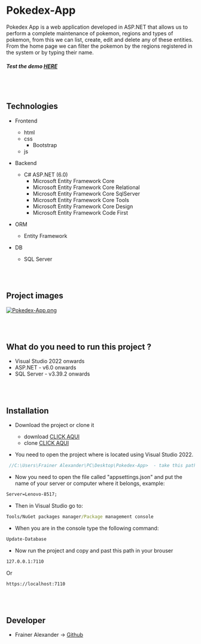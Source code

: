 # Pokedex-App

Pokedex App is a web application developed in ASP.NET that allows us to perform a complete maintenance of pokemon, regions and types of pokemon, from this we can list, create, edit and delete any of these entities. From the home page we can filter the pokemon by the regions registered in the system or by typing their name.

##### Test the demo [HERE]( "HERE")
<br><br>
## Technologies 

- Frontend
	- html
  - css
    - Bootstrap
  - js


- Backend
	- C# ASP.NET (6.0)
      - Microsoft Entity Framework Core
      - Microsoft Entity Framework Core Relational
      - Microsoft Entity Framework Core SqlServer
      - Microsoft Entity Framework Core Tools
      - Microsoft Entity Framework Core Design
      - Microsoft Entity Framework Code First

- ORM
  - Entity Framework
  
- DB
  - SQL Server
  
 <br><br>
 ## Project images
 
[![Pokedex-App.png](https://i.postimg.cc/9M3P24Pq/Pokedex-App.png)](https://postimg.cc/JyqHcz21)
 

<br><br>
## What do you need to run this project ?

- Visual Studio 2022 onwards
- ASP.NET - v6.0 onwards
- SQL Server - v3.39.2 onwards

<br><br>
## Installation

- Download the project or clone it
   - download [CLICK AQUI](https://github.com/Fraineralex/Pokedex-App/archive/refs/heads/master.zip)
   - clone [CLICK AQUI](https://github.com/Fraineralex/Pokedex-App.git)

- You need to open the project where is located using Visual Studio 2022.
```js
 //C:\Users\Frainer Alexander\PC\Desktop\Pokedex-App>  - take this path whit example
```

- Now you need to open the file called "appsettings.json" and put the name of your server or computer where it belongs, example:
```cmd
Server=Lenovo-8517;
```

- Then in Visual Studio go to:
```cmd
Tools/NuGet packages manager/Package management console
```

- When you are in the console type the following command:
```cmd
Update-Database
```

- Now run the project and copy and past this path in your brouser 
```cmd
127.0.0.1:7110
```
Or
```cmd
https://localhost:7110
```
<br><br>
## Developer
- Frainer Alexander -> [Github](https://github.com/Fraineralex) 






